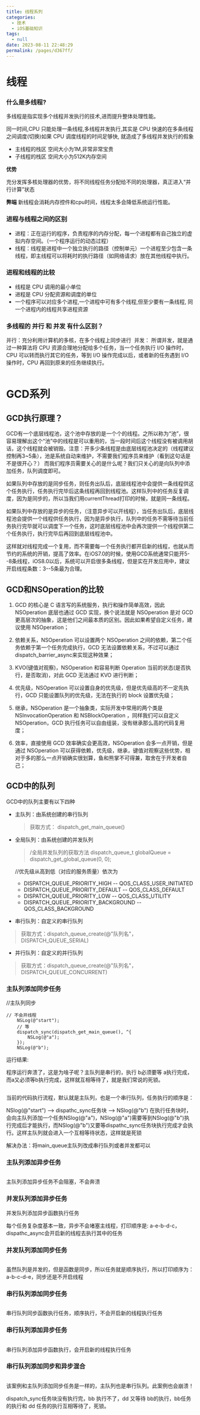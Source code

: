 ```yaml
---
title: 线程系列
categories: 
  - 技术
  - iOS基础知识
tags: 
  - null
date: 2023-08-11 22:48:29
permalink: /pages/d367ff/
---
```


# 线程

### 什么是多线程? 

多线程是指实现多个线程并发执行的技术,进而提升整体处理性能。

同一时间,CPU 只能处理一条线程,多线程并发执行,其实是 CPU 快速的在多条线程之间调度(切换)如果 CPU 调度线程的时间足够快, 就造成了多线程并发执行的假象
- 主线程的栈区 空间大小为1M,非常非常宝贵
- 子线程的栈区 空间大小为512K内存空间

**优势**

充分发挥多核处理器的优势，将不同线程任务分配给不同的处理器，真正进入“并行计算”状态

**弊端**
新线程会消耗内存控件和cpu时间，线程太多会降低系统运行性能。


### 进程与线程之间的区别
- 进程：正在运行的程序，负责程序的内存分配，每一个进程都有自己独立的虚拟内存空间。（一个程序运行的动态过程）
- 线程：线程是进程中一个独立执行的路径（控制单元）一个进程至少包含一条线程，即主线程可以将耗时的执行路径（如网络请求）放在其他线程中执行。

### 进程和线程的比较
- 线程是 CPU 调用的最小单位
- 进程是 CPU 分配资源和调度的单位
- 一个程序可以对应多个进程,一个进程中可有多个线程,但至少要有一条线程,
同一个进程内的线程共享进程资源

### 多线程的 并行 和 并发 有什么区别？
并行：充分利用计算机的多核，在多个线程上同步进行
<img :src="$withBase('/picture/4.png')" >
并发： 所谓并发，就是通过一种算法将 CPU 资源合理地分配给多个任务，当一个任务执行 I/O 操作时，CPU 可以转而执行其它的任务，等到 I/O 操作完成以后，或者新的任务遇到 I/O 操作时，CPU 再回到原来的任务继续执行。

<img :src="$withBase('/picture/3.png')" >


# GCD系列

## GCD执行原理？
GCD有一个底层线程池，这个池中存放的是一个个的线程。之所以称为“池”，很容易理解出这个“池”中的线程是可以重用的，当一段时间后这个线程没有被调用胡话，这个线程就会被销毁。注意：开多少条线程是由底层线程池决定的（线程建议控制再3~5条），池是系统自动来维护，不需要我们程序员来维护（看到这句话是不是很开心？） 而我们程序员需要关心的是什么呢？我们只关心的是向队列中添加任务，队列调度即可。

如果队列中存放的是同步任务，则任务出队后，底层线程池中会提供一条线程供这个任务执行，任务执行完毕后这条线程再回到线程池。这样队列中的任务反复调度，因为是同步的，所以当我们用currentThread打印的时候，就是同一条线程。

如果队列中存放的是异步的任务，（注意异步可以开线程），当任务出队后，底层线程池会提供一个线程供任务执行，因为是异步执行，队列中的任务不需等待当前任务执行完毕就可以调度下一个任务，这时底层线程池中会再次提供一个线程供第二个任务执行，执行完毕后再回到底层线程池中。

这样就对线程完成一个复用，而不需要每一个任务执行都开启新的线程，也就从而节约的系统的开销，提高了效率。在iOS7.0的时候，使用GCD系统通常只能开5--8条线程，iOS8.0以后，系统可以开启很多条线程，但是实在开发应用中，建议开启线程条数：3--5条最为合理。



## GCD和NSOperation的比较

1. GCD 的核心是 C 语言写的系统服务，执行和操作简单高效，因此 NSOperation 底层也通过 GCD 实现，换个说法就是 NSOperation 是对 GCD 更高层次的抽象，这是他们之间最本质的区别。因此如果希望自定义任务，建议使用 NSOperation；

2. 依赖关系，NSOperation 可以设置两个 NSOperation 之间的依赖，第二个任务依赖于第一个任务完成执行，GCD 无法设置依赖关系，不过可以通过dispatch_barrier_async来实现这种效果；

3. KVO(键值对观察)，NSOperation 和容易判断 Operation 当前的状态(是否执行，是否取消)，对此 GCD 无法通过 KVO 进行判断；

4. 优先级，NSOperation 可以设置自身的优先级，但是优先级高的不一定先执行，GCD 只能设置队列的优先级，无法在执行的 block 设置优先级；

5. 继承，NSOperation 是一个抽象类，实际开发中常用的两个类是 NSInvocationOperation 和 NSBlockOperation ，同样我们可以自定义 NSOperation，GCD 执行任务可以自由组装，没有继承那么高的代码复用度；

6. 效率，直接使用 GCD 效率确实会更高效，NSOperation 会多一点开销，但是通过 NSOperation 可以获得依赖，优先级，继承，键值对观察这些优势，相对于多的那么一点开销确实很划算，鱼和熊掌不可得兼，取舍在于开发者自己；

## GCD中的队列

GCD中的队列主要有以下四种

- 主队列：由系统创建的串行队列
  > 获取方式： dispatch_get_main_queue()
- 全局队列：由系统创建的并发队列
  >/全局并发队列的获取方法
    dispatch_queue_t globalQueue = dispatch_get_global_queue(0, 0);

    //优先级从高到低（对应的服务质量）依次为
    - DISPATCH_QUEUE_PRIORITY_HIGH       -- QOS_CLASS_USER_INITIATED
    - DISPATCH_QUEUE_PRIORITY_DEFAULT    -- QOS_CLASS_DEFAULT
    - DISPATCH_QUEUE_PRIORITY_LOW        -- QOS_CLASS_UTILITY
    - DISPATCH_QUEUE_PRIORITY_BACKGROUND -- QOS_CLASS_BACKGROUND

- 串行队列：自定义的串行队列
> 获取方式：dispatch_queue_create(@"队列名"，DISPATCH_QUEUE_SERIAL)
- 并行队列：自定义的并行队列
> 获取方式：dispatch_queue_create(@"队列名"，DISPATCH_QUEUE_CONCURRENT)


### 主队列添加同步任务

//主队列同步
```
// 不会开线程
	NSLog(@"start");
    // 等
    dispatch_sync(dispatch_get_main_queue(), ^{
        NSLog(@"a");
    });
    NSLog(@"b");
```

运行结果:

程序运行奔溃了，这是为啥子呢？主队列是串行的，执行 b必须要等 a执行完成，而a又必须等b执行完成，这样就互相等待了，就是我们常说的死锁。

<img :src="$withBase('/picture/5.png')" >

当前的代码执行流程，默认就是主队列，也是一个串行队列，任务执行的顺序是：

NSlog(@"start") --> dispathc_sync任务块 --> NSlog(@"b")
在执行任务块时，会向主队列添加一个任务NSlog(@"a")，NSlog(@"a")需要等到NSlog(@"b")执行完成后才能执行，而NSlog(@"b")又要等dispathc_sync任务块执行完成才会执行。这样主队列就会进入一个互相等待状态，这样就是死锁

解决办法：将main_queue主队列改成串行队列或者并发都可以



### 主队列添加异步任务

<img :src="$withBase('/picture/6.png')" >

主队列添加异步任务不会阻塞，不会奔溃


### 并发队列添加异步任务

并发队列添加异步函数执行任务
<img :src="$withBase('/picture/7.png')" >

每个任务复杂度基本一致，异步不会堵塞主线程，打印顺序是: a-e-b-d-c，dispathc_async会开启新的线程去执行其中的任务


### 并发队列添加同步任务

<img :src="$withBase('/picture/8.png')" >

虽然队列是并发的，但是函数是同步，所以任务就是顺序执行，所以打印顺序为：a-b-c-d-e，同步还是不开启线程


### 串行队列添加同步任务

<img :src="$withBase('/picture/9.png')" >

串行队列同步函数执行任务，顺序执行，不会开启新的线程执行任务


### 串行队列添加异步任务

<img :src="$withBase('/picture/10.png')" >

串行队列添加异步函数执行，会开启新的线程执行任务

### 串行队列添加同步和异步混合
<img :src="$withBase('/picture/11.png')" >

该案例和主队列添加同步任务是一样的，主队列也是串行队列。此案例也会崩溃！

dispatch_sync任务块没有执行完，bb 执行不了，dd 又等待 bb的执行，bb任务的执行和 dd 任务的执行互相等待了，死锁。